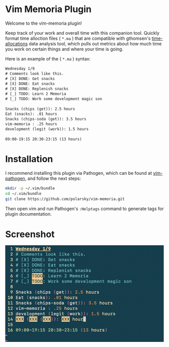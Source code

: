 # Vim Memoria Plugin

Welcome to the vim-memoria plugin!

Keep track of your work and overall time with this companion tool.
Quickly format time alloction files ( `*.ma` ) that are compatible
with gthomsen's
[time-allocations](https://github.com/gthomsen/time-allocations)
data analysis tool, which pulls out metrics about how much time
you work on certain things and where your time is going.

Here is an example of the ( `*.ma` ) syntax:

```
Wednesday 1/9
# Comments look like this.
# [X] DONE: Get snacks
# [X] DONE: Eat snacks
# [X] DONE: Replenish snacks
# [_] TODO: Learn 2 Memoria
# [_] TODO: Work some development magic son

Snacks (chips (get)): 2.5 hours
Eat (snacks): .01 hours
Snacks (chips-soda (get)): 3.5 hours
vim-memoria : .25 hours
development (legit (work)): 1.5 hours

09:00-19:15 20:30-23:15 (13 hours)
```

# Installation

I recommend installing this plugin via Pathogen, which can be found at
[vim-pathogen](https://github.com/tpope/vim-pathogen), and follow
the next steps:

```sh
mkdir -p ~/.vim/bundle
cd ~/.vim/bundle
git clone https://github.com/polarsky/vim-memoria.git
```

Then open vim and run Pathogen's `:Helptags` command to
generate tags for plugin documentation.

# Screenshot

![screenshot](https://github.com/polarsky/vim-memoria/blob/master/vim-memoria-irl.png)
